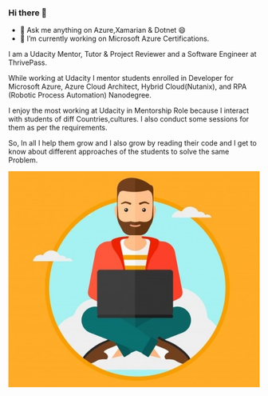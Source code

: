 ### Hi there 👋
- 💬 Ask me anything on Azure,Xamarian & Dotnet 😄
- 🔭 I’m currently working on Microsoft Azure Certifications.

I am a Udacity Mentor, Tutor & Project Reviewer and a Software Engineer at ThrivePass.

While working at Udacity I mentor students enrolled in Developer for Microsoft Azure, Azure Cloud Architect, Hybrid Cloud(Nutanix), and RPA (Robotic Process Automation) Nanodegree.

I enjoy the most working at Udacity in Mentorship Role because I interact with students of diff Countries,cultures. I also conduct some sessions for them as per the requirements.

So, In all I help them grow and I also grow by reading their code and I get to know about different approaches of the students to solve the same Problem.  


<div align="center">
  <img src="https://github.com/DhruvKinger/DhruvKinger/blob/master/CloudDev.jpg"></div>
<!--
**DhruvKinger/DhruvKinger** is a ✨ _special_ ✨ repository because its `README.md` (this file) appears on your GitHub profile.

Here are some ideas to get you started:

-  ...
- 🌱 I’m currently learning ...
- 👯 I’m looking to collaborate on ...
- 🤔 I’m looking for help with ...
-
-  ...
-  Pronouns: ...
- ⚡ Fun fact: ...
-->
